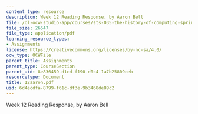 ```yaml
---
content_type: resource
description: Week 12 Reading Response, by Aaron Bell
file: /ol-ocw-studio-app/courses/sts-035-the-history-of-computing-spring-2004/6d4ecdfa8799f61cdf3e9b3468de89c2_12aaron.pdf
file_size: 26547
file_type: application/pdf
learning_resource_types:
- Assignments
license: https://creativecommons.org/licenses/by-nc-sa/4.0/
ocw_type: OCWFile
parent_title: Assignments
parent_type: CourseSection
parent_uid: 8e836459-d1cd-f190-d0c4-1a7b25809ceb
resourcetype: Document
title: 12aaron.pdf
uid: 6d4ecdfa-8799-f61c-df3e-9b3468de89c2
---
```

Week 12 Reading Response, by Aaron Bell